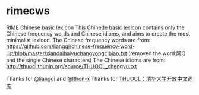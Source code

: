 # rimecws
RIME Chinese basic lexicon
This Chinede basic lexicon contains only the Chinese frequency words and Chinese idioms, and aims to create the most minimalist lexicon.
The Chinese frequency words are from: https://github.com/liangqi/chinese-frequency-word-list/blob/master/xiandaihaiyuchangyongcibiao.txt (removed the word:阿Q and the single Chinese characters)
The Chinese idioms are from: http://thuocl.thunlp.org/source/THUOCL_chengyu.txt

Thanks for [@liangqi](https://github.com/liangqi) and [@lthon-x](https://github.com/lthon-x)
Thanks for [THUOCL：清华大学开放中文词库](http://thuocl.thunlp.org/)
